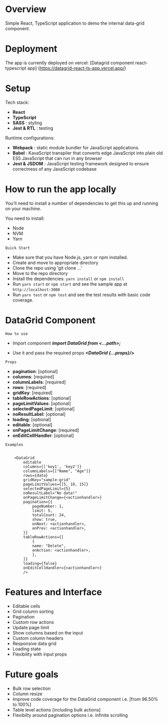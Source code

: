 # Overview

Simple React, TypeScript application to demo the internal data-grid component.

# Deployment

The app is currently deployed on vercel:
[Datagrid component react-typescript app] (https://datagrid-react-ts-app.vercel.app/)

# Setup

Tech stack:

- **React**
- **TypeScript**
- **SASS** : styling
- **Jest & RTL** : testing

Runtime configurations:

- **Webpack** : static module bundler for JavaScript applications.
- **Babel** : KavaScript transpiler that converts edge JavaScript into plain old ES5 JavaScript that can run in any browser
- **Jest & JSDOM** : JavaScript testing framework designed to ensure correctness of any JavaScript codebase

# How to run the app locally

You'll need to install a number of dependencies to get this up and running on your machine.

You need to install:

- Node
- NVM
- Yarn

`Quick Start`

- Make sure that you have Node.js, yarn or npm installed.
- Create and move to appropriate directory
- Clone the repo using 'git clone ...'
- Move to the repo directory
- Install the dependencies: `yarn install` or `npm install`
- Run `yarn start` or `npm start` and see the sample app at `http://localhost:3000`
- Run `yarn test` or `npm test` and see the test results with basic code coverage.

# DataGrid Component

`How to use`

- Import component
  **_import DataGrid from <...path>;_**

- Use it and pass the required props
  **_<DataGrid {...props}/>_**

`Props`

- **pagination**: [optional]
- **columns**: [required]
- **columnLabels**: [required]
- **rows**: [required]
- **gridKey**: [required]
- **tableRowActions**: [optional]
- **pageLimitValues**: [optional]
- **selectedPageLimit**: [optional]
- **noResultLabel**: [optional]
- **loading**: [optional]
- **editable**: [optional]
- **onPageLimitChange**: [required]
- **onEditCellHandler**: [optional]

`Examples`

```

    <DataGrid
        editable
        columns={['key1', 'key2']}
        columnLabels={["Name", "Age"]}
        rows={data}
        gridKey="sample-grid"
        pageLimitValues={[5, 10, 15]}
        selectedPageLimit={5}
        noResultLabel="No data!"
        onPageLimitChange={<actionhandler>}
        pagination={{
            pageNumber: 1,
            limit: 5,
            totalCount: 24,
            show: true,
            onNext: <actionhandler>,
            onPrev: <actionhandler>,
        }}
        tableRowActions={[
            {
            name: "Delete",
            onAction: <actionhandler>,
            },
        ]}
        loading={false}
        onEditCellHandler={<actionhandler>}
        />

```

# Features and Interface

- Editable cells
- Grid column sorting
- Pagination
- Custom row actions
- Update page limit
- Show columns based on the input
- Custom column headers
- Responsive data grid
- Loading state
- Flexibility with input props

# Future goals

- Bulk row selection
- Column resize
- Improve code coverage for the DataGrid component i.e. [from 96.50% to 100%]
- Table level actions [including bulk actions]
- Flexibilty around pagination options i.e. infinite scrolling
